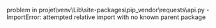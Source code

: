 problem in projet\venv\Lib\site-packages\pip\_vendor\requests\api.py - ImportError: attempted relative import with no known parent package
